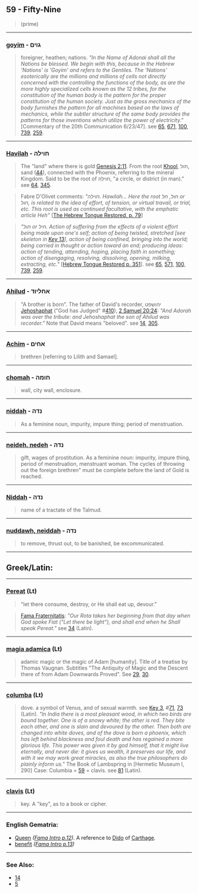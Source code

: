 ## 59 - Fifty-Nine
> (prime)

---

### [goyim](/keys/GVIM) - גוים
> foreigner, heathen; nations. *"In the Name of Adonai shall all the Nations be blessed. We begin with this, because in the Hebrew 'Nations' is 'Goyim' and refers to the Gentiles. The 'Nations' esoterically are the millions and millions of cells not directly concerned with the controlling the functions of the body, as are the more highly specialized cells known as the 12 tribes, for the constitution of the human body is the pattern for the proper constitution of the human society. Just as the gross mechanics of the body furnishes the pattern for all machines based on the laws of mechanics, while the subtler structure of the same body provides the patterns for those inventions which utilize the power of electricity."* [Commentary of the 20th Communication 6/23/47]. see [65](65), [671](671), [100](100), [739](739), [259](259).

---

### [Havilah](/keys/ChVILH) - חוילה
> The "land" where there is gold [Genesis 2:11](http://biblehub.com/genesis/2-11.htm). From the root [Khool](/keys/ChVL), חול, sand ([44](44)), connected with the Phoenix, referring to the mineral Kingdom. Said to be the root of חוילה, "a circle, or district (in man)." see [64](64), [345](345).

> Fabre D'Olivet comments: *"חוילה. Hawilah... Here the root חול, חל or חול, is related to the idea of effort, of tension, or virtual travail, or trial, etc. This root is used as continued facultative, with the emphatic article Heh"* [[The Hebrew Tongue Restored, p. 79](https://archive.org/stream/hebraictongueres00fabriala#page/78)]

> *"חול or חיל. Action of suffering from the effects of a violent effort being made upon one's self; action of being twisted, stretched [see skeleton in [Key 13](13)], action of being confined, bringing into the world; being carried in thought or action toward an end; producing ideas: action of tending, attending, hoping, placing faith in something; action of disengaging, resolving, dissolving, opening, milking, extracting, etc."* [[Hebrew Tongue Restored p. 351](https://archive.org/stream/hebraictongueres00fabriala#page/350)]. see [65](65), [571](571), [100](100), [739](739), [259](259).

---

### [Ahilud](/keys/AChLIVD) - אחליוד
> "A brother is born". The father of David's recorder, יהושפט [Jehoshaphat](/keys/IHVShPT) ("God has Judged" #[410](410)), [2 Samuel 20:24](http://biblehub.com/2_samuel/20-24.htm): *"And Adorah was over the tribute: and Jehoshaphat the son of Ahilud was recorder."* Note that David means "beloved". see [14](14), [305](305).

---

### [Achim](/keys/AChIM) - אחים
> brethren [referring to Lilith and Samael].

---

### [chomah](/keys/ChVMH) - חומה
> wall, city wall, enclosure.

---

### [niddah](/keys/NDH) - נדה
> As a feminine noun, impurity, impure thing; period of menstruation.

---

### [neideh, nedeh](/keys/NDH) - נדה
> gift, wages of prostitution. As a feminine noun: impurity, impure thing, period of menstruation, menstruant woman. The cycles of throwing out the foreign brethren" must be complete before the land of Gold is reached.

---

### [Niddah](/keys/NDH) - נדה
> name of a tractate of the Talmud.

---

### [nuddawh, neiddah](/keys/NDH) - נדה
> to remove, thrust out, to be banished, be excommunicated.

---

## Greek/Latin:

---

### [Pereat](/latin?word=Pereat) (Lt)
> "let there consume, destroy, or He shall eat up, devour."

> [Fama Fraternitatis](https://archive.org/stream/fameconfessionof00vaug#page/13): *"Our Rota takes her beginning from that day when God spoke Fiat ("Let there be light"), and shall end when he Shall speak Pereat."* see [34](34) (Latin).

---

### [magia adamica](/latin?word=magia+adamica) (Lt)
> adamic magic or the magic of Adam [humanity]. Title of a treatise by Thomas Vaugnan. Subtitles "The Antiquity of Magic and the Descent there of from Adam Downwards Proved". See [29](29), [30](30).

---

### [columba](/latin?word=columba) (Lt)
> dove. a symbol of Venus, and of sexual warmth. see [Key 3](3), #[71](71), [73](73) (Latin). *"In India there is a most pleasant wood, in which two birds are bound together. One is of a snowy white; the other is red. They bite each other, and one is slain and devoured by the other. Then both are changed into white doves, and of the dove is born a phoenix, which has left behind blackness and foul death and has regained a more glorious life. This power was given it by god himself, that it might live eternally, and never die: it gives us wealth, it preserves our life, and with it we may work great miracles, as also the true philosophers do plainly inform us."* The Book of Lambspring in [Hermetic Museum I, 290] Case: Columbia = [59](59) = clavis. see [81](81) (Latin).

---

### [clavis](/latin?word=clavis) (Lt)
> key. A "key", as to a book or cipher.

---

### English Gematria:

- [Queen](/english?word=Queen) *([Fama Intro p.12](https://archive.org/stream/fameconfessionof00vaug#page/n12))*. A reference to [Dido](https://en.wikipedia.org/wiki/Dido) of [Carthage](/english?word=carthage).
- [benefit](/english?word=benefit) *([Fama Intro p.13](https://archive.org/stream/fameconfessionof00vaug#page/n13))*

---

### See Also:

- [14](14)
- [5](5)
